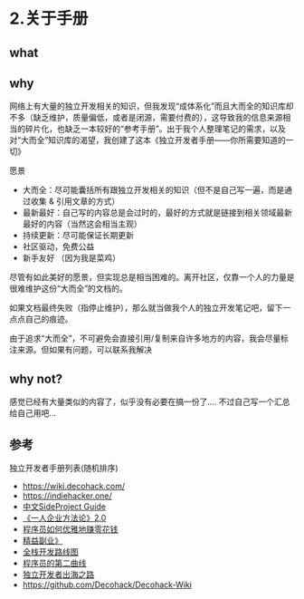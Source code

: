 # 2.关于手册
## what

## why
网络上有大量的独立开发相关的知识，但我发现“成体系化”而且大而全的知识库却不多（缺乏维护，质量偏低，或者是闭源，需要付费的），这导致我的信息来源相当的碎片化，也缺乏一本较好的“参考手册”。出于我个人整理笔记的需求，以及对“大而全”知识库的渴望，我创建了这本《独立开发者手册——你所需要知道的一切》

愿景
- 大而全：尽可能囊括所有跟独立开发相关的知识（但不是自己写一遍，而是通过收集 & 引用文章的方式）
- 最新最好：自己写的内容总是会过时的，最好的方式就是链接到相关领域最新最好的内容（当然这会相当主观）
- 持续更新：尽可能保证长期更新
- 社区驱动，免费公益
- 新手友好 （因为我是菜鸡）

尽管有如此美好的愿景，但实现总是相当困难的。离开社区，仅靠一个人的力量是很难维护这份“大而全”的文档的。

如果文档最终失败（指停止维护），那么就当做我个人的独立开发笔记吧，留下一点点自己的痕迹。

由于追求“大而全”，不可避免会直接引用/复制来自许多地方的内容，我会尽量标注来源。但如果有问题，可以联系我解决

## why not?

感觉已经有大量类似的内容了，似乎没有必要在搞一份了.... 不过自己写一个汇总给自己用吧...



## 参考

独立开发者手册列表(随机排序)
- https://wiki.decohack.com/
- https://indiehacker.one/
- [中文SideProject Guide](https://sideproject.guide/idea)
- [《一人企业方法论》2.0 ](https://github.com/easychen/one-person-businesses-methodology-v2.0)
- [程序员如何优雅地赚零花钱](https://github.com/easychen/howto-make-more-money)
- [精益副业》](https://github.com/easychen/lean-side-bussiness)
- [全栈开发路线图](https://learnku.com/articles/68565)
- [程序员的第二曲线](https://symbol.iamkasong.com/)
- [独立开发者出海之路](https://github.com/hua1995116/indiehackers-steps)
- https://github.com/Decohack/Decohack-Wiki
